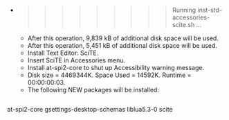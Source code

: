 * >>>>>>>>> Running inst-std-accessories-scite.sh ...
  * After this operation, 9,839 kB of additional disk space will be used.
  * After this operation, 5,451 kB of additional disk space will be used.
  * Install Text Editor: SciTE.
  * Insert SciTE in Accessories menu.
  * Install at-spi2-core to shut up Accessibility warning message.
  * Disk size = 4469344K. Space Used = 14592K. Runtime = 00:00:00:03.
  * The following NEW packages will be installed:
  ```bash
at-spi2-core gsettings-desktop-schemas liblua5.3-0 scite
  ```
